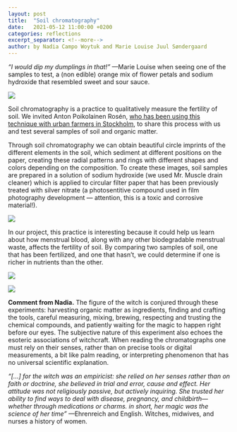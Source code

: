 ```yaml
---
layout: post
title:  "Soil chromatography"
date:   2021-05-12 11:00:00 +0200
categories: reflections
excerpt_separator: <!--more-->
author: by Nadia Campo Woytuk and Marie Louise Juul Søndergaard
---
```


_“I would dip my dumplings in that!”_  —Marie Louise when seeing one of the samples to test, a (non edible) orange mix of flower petals and sodium hydroxide that resembled sweet and sour sauce.

![](/menstrual-care-blog/assets/images/EzcQWVvWYAA2KqK.jpeg)

Soil chromatography is a practice to qualitatively measure the fertility of soil. We invited Anton Poikolainen Rosén,  [who has been using this technique with urban farmers in Stockholm](https://doi.org/10.1145/3441000.3441026), to share this process with us and test several samples of soil and organic matter.

<!--more-->

Through soil chromatography we can obtain beautiful circle imprints of the different elements in the soil, which sediment at different positions on the paper, creating these radial patterns and rings with different shapes and colors depending on the composition. To create these images, soil samples are prepared in a solution of sodium hydroxide (we used Mr. Muscle drain cleaner) which is applied to circular filter paper that has been previously treated with silver nitrate (a photosentitive compound used in film photography development — attention, this is a toxic and corrosive material!).

![](/menstrual-care-blog/assets/images/IMG_4884.jpg)

In our project, this practice is interesting because it could help us learn about how menstrual blood, along with any other biodegradable menstrual waste, affects the fertility of soil. By comparing two samples of soil, one that has been fertilized, and one that hasn’t, we could determine if one is richer in nutrients than the other.

![](/menstrual-care-blog/assets/images/IMG_5719.jpeg)

![](/menstrual-care-blog/assets/images/Ezf3cELWUAArdKz.jpeg)

**Comment from Nadia.** The figure of the witch is conjured through these experiments: harvesting organic matter as ingredients, finding and crafting the tools, careful measuring, mixing, brewing, respecting and trusting the chemical compounds, and patiently waiting for the magic to happen right before our eyes. The subjective nature of this experiment also echoes the esoteric associations of witchcraft. When reading the chromatographs one must rely on their senses, rather than on precise tools or digital measurements, a bit like palm reading, or interpreting phenomenon that has no universal scientific explanation. 

_“[…] for the witch was an empiricist: she relied on her senses rather than on faith or doctrine, she believed in trial and error, cause and effect. Her attitude was not religiously passive, but actively inquiring. She trusted her ability to find ways to deal with disease, pregnancy, and childbirth—whether through medications or charms. in short, her magic was the science of her time”_ —Ehrenreich and English. Witches, midwives, and nurses a history of women.

